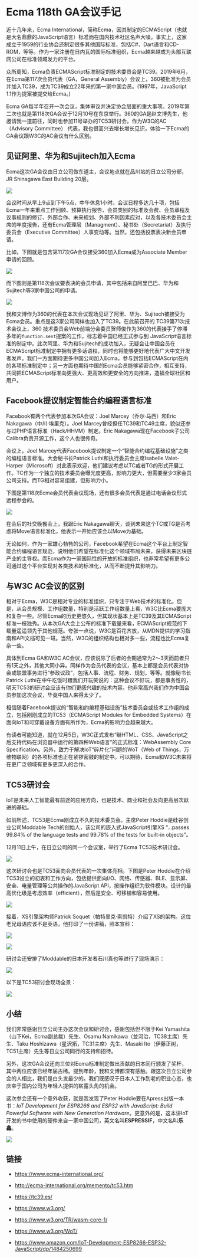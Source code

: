 # Ecma 118th GA会议手记

近十几年来，Ecma International，简称Ecma，因其制定的ECMAScript（也就是大名鼎鼎的JavaScript语言）标准而在国内技术社区名声大噪。事实上，这家成立于1959的行业协会还制定很多其他国际标准，包括C#、Dart语言和CD-ROM，等等。作为一家注册在日内瓦的国际标准组织，Ecma越来越成为头部互联网公司在标准领域发力的平台。

众所周知，Ecma负责ECMAScript标准制定的技术委员会是TC39。2019年6月，在Ecma第117次会员代表（GA，General Assembly）会议上，360被批准为会员并加入TC39，成为TC39成立22年来的第一家中国会员。(1997年，JavaScript 1.1作为提案被提交给Ecma。)

Ecma GA每半年召开一次会议，集体审议并决定协会层面的重大事项。2019年第二次也就是第118次GA会议于12月10号在东京举行。360的GA是赵文博先生，他邀请我一道前往，同时也参加11号举办的TC53研讨会。作为W3C的AC（Advisory Committee） 代表，我也很高兴去增长增长见识，体验一下Ecma的GA会议跟W3C的AC会议有什么区别。

## 见证阿里、华为和Sujitech加入Ecma

Ecma这次GA会议由日立公司做东道主，会议地点就在品川站的日立公司分部，JR Shinagawa East Building 20层。

![](https://p0.ssl.qhimg.com/t01f4040e23e8392238.jpg)

会议时间从早上9点到下午5点，中午休息1小时。会议日程多达几十项，包括Ecma一年来重点工作回顾、预算执行报告、会员类别的标准及会费、会员章程及议事规则的修订、外部合作、未来规划、外部不利因素应对，以及各技术委员会主席的年度报告，还有Ecma管理层（Managment）、秘书处（Secretariat）及执行委员会（Executive Committee）人事变动等。当然，还包括投票表决新会员申请。

比如，下图就是包含第117次GA会议接受360加入Ecma成为Associate Member申请的回顾。

![](https://p5.ssl.qhimg.com/t0196fbb7bd8ad337f5.jpg)

而下图则是第118次会议要表决的会员申请，其中包括来自阿里巴巴、华为和Sujitech等3家中国公司的申请。

![](https://p4.ssl.qhimg.com/t01363e348201e48c30.jpg)

我和文博作为360的代表在本次会议现场见证了阿里、华为、Sujitech被接受为Ecma会员。重点是这3家公司同样也加入了TC39。在此前召开的 TC39第71次技术会议上，360 技术委员会Web前端分会委员贺师俊作为360的代表接手了停滞多年的`function.sent`提案的工作，标志着中国已经正式参与到 JavaScript语言标准的制定中。此次阿里、华为和Sujitech的成功加入，无疑会让中国会员在ECMAScript标准制定中拥有更多话语权，同时也将能够更好地代表广大中文开发者发声。我们一方面期待更多中国公司加入Ecma，参与到包括ECMAScript在内的各项标准制定中；另一方面也期待中国的Ecma会员能够紧密合作，相互支持，共同把ECMAScript标准向更强大、更高效和更安全的方向推进，造福全球社区和用户。

## Facebook提议制定智能合约编程语言标准

Facebook有两个代表参加本次GA会议：Joel Marcey（乔尔·马西）和Eric Nakagawa（中川·埃里克）。Joel Marcey曾经担任TC39和TC49主席，貌似还参与过PHP语言标准（Hack/HHVM）制定。Eric Nakagawa现在Facebook子公司Calibra负责开源工作，这个人也很传奇。

会议上，Joel Marcey代表Facebook提议制定一个“智能合约编程基础设施”之类的编程语言标准。大会秘书长Patrick Luthi和执行委员会主席Isabelle Valet-Harper（Microsoft）对此表示欢迎，他们建议考虑以TC或者TG的形式开展工作。TC作为一个独立的技术委员会曝光度更高，影响力更大，但需要至少3家会员公司支持。而TG相对容易组建，但影响力小。

下图是第118次Ecma会员代表会议现场，还有很多会员代表是通过电话会议形式远程参会的。

![](https://p4.ssl.qhimg.com/t01469bca15d463109a.jpg)

在会后的社交晚餐会上，我跟Eric Nakagawa聊天，谈到未来这个TC或TG是否考虑将Move语言标准化，他表示一开始应该会以Move为基础。

无论如何，作为一家雄心勃勃的公司，Facebook希望在Ecma这个平台上制定智能合约编程语言规范，说明他们希望在标准化这个领域布局未来，获得未来区块链产业的主导权。而Ecma作为一家国际性的开放的标准组织，也非常希望有更多公司通过这个平台实现对各类技术的标准化，从而不断提升其影响力。

## 与W3C AC会议的区别

相对于Ecma，W3C是相对专业的标准组织，只专注于Web技术的标准化。但是，从会员规模、工作组数量，特别是活跃工作组数量上看，W3C比Ecma要庞大和复杂一些。尽管Ecma的历史更悠久，但其现状基本上是TC39及其ECMAScript标准一枝独秀。从本次GA大会上公布的标准下载量来看，ECMAScript规范的下载量遥遥领先于其他规范。夸张一点说，W3C是百花齐放，从MDN提供的学习指南和API文档可见一斑。当然，W3C的组织结构也相对多一些，流程也比Ecma复杂一些。

具体到Ecma GA和W3C AC会议，应该说除了后者的会期通常为2～3天而前者只有1天之外，其他大同小异。同样作为会员代表的会议，基本上都是会员代表对协会或联盟事务进行“参政议政”，包括人事、流程、财务、规划，等等。就像秘书长Patrick Luthi在中午吃饭时跟我们开玩笑说的：这种会议不好玩，都是事务性的，明天TC53的研讨会应该有你们更感兴趣的技术内容。他非常高兴我们作为中国会员参加这次会议，毕竟中国人来得太少了。

相信随着Facebook提议的“智能和约编程基础设施”技术委员会或技术工作组的成立，包括刚刚成立的TC53（ECMAScript Modules for Embedded Systems）在面向IoT和可穿戴设备方面有所作为，Ecma的影响力会越来越大。

有读者可能知道，就在12月5日，W3C正式发布“继HTML、CSS、JavaScript之后支持代码在浏览器中运行的第四种Web语言”的正式标准：WebAssembly Core Specification。另外，致力于解决IoT“碎片化”问题的WoT（Web of Things，万维物联网）的各项标准也正在紧锣密鼓的制定中。可以期待，Ecma和W3C未来将在更广泛领域有更多更深入的合作。

## TC53研讨会

IoT是未来人工智能最有前途的应用方向，也是技术、商业和社会及向更高层次跃进的基础。

如前所述，TC53是Ecma刚成立不久的技术委员会。主席Peter Hoddie是硅谷创业公司Moddable Tech的创始人，该公司的嵌入式JavaScript引擎XS “...passes 99.84% of the language tests and 99.78% of the tests for built-in objects”。

12月11日上午，在日立公司的同一个会议室，举行了Ecma TC53技术研讨会。

![](https://p5.ssl.qhimg.com/t01e37c443798ce33ac.jpg)

这次研讨会也是TC53面向会员代表的一次集体亮相。下图是Peter Hoddie在介绍TC53设立的初衷和工作方向，包括提供面向I/O、网络、传感器、BLE、显示屏、安全、电量管理等公共操作的JavaScript API，按操作组织为软件模块。设计的最高优化级是考虑效率（efficient），然后是安全、可移植和容易使用。

![](https://p2.ssl.qhimg.com/t010947f919c5733a7b.jpg)

接着，XS引擎架构师Patrick Soquet（帕特里克·索凯特）介绍了XS的架构。这位老兄母语应该不是英语，他打印了一份讲稿，照本宣科：

![](https://p4.ssl.qhimg.com/t0138053a8063fd897e.jpg)

![](https://p1.ssl.qhimg.com/t01ee6f11b17fe6b282.jpg)

研讨会还安排了Moddable的日本开发者石川真也等进行了现场演示：

![](https://p0.ssl.qhimg.com/t01e51083c0f503ec2d.jpg)

以下是TC53研讨会现场全景：

![](https://p5.ssl.qhimg.com/t017b447185ec847869.jpg)

## 小结

我们非常感谢日立公司主办这次会议和研讨会，感谢包括但不限于Kei Yamashita（山下Kei，Ecma副总裁）先生、Osamu Namikawa（並河治，TC38主席）先生、Taku Hoshizawa（星沢拓，TC31主席）先生、Masaki Ito（伊藤正树，TC51主席）先生等日立公司同行的支持和招待。

另外，这次GA会议还向三位对Ecma标准制定做出贡献的日本同行颁发了奖杯，其中两位应该已经年届古稀。提到年龄，我和文博都深有感触。跟这次日立公司参会的人相比，我们是白头发最少的。我们既感叹于日本人工作到老的职业心态，也庆幸于国内公司为年轻人提供的崭露头角的机会。

这次参会还有一个意外收获，就是我发现了Peter Hoddie要在Apress出版一本书：*IoT Development for ESP8266 and ESP32 with JavaScript: Build Powerful Software with New Generation Hardware*。更意外的是，这本讲IoT开发的书中使用的硬件来自一家中国公司，英文名叫**ESPRESSIF**，中文名叫**乐鑫**。

![](https://p4.ssl.qhimg.com/t013b5e42a7ce9d789b.jpg)

## 链接

- https://www.ecma-international.org/

- http://ecma-international.org/memento/tc53.htm

- https://tc39.es/

- https://www.w3.org/

- https://www.w3.org/TR/wasm-core-1/

- https://www.w3.org/WoT/

- https://www.amazon.com/IoT-Development-ESP8266-ESP32-JavaScript/dp/1484250699

  